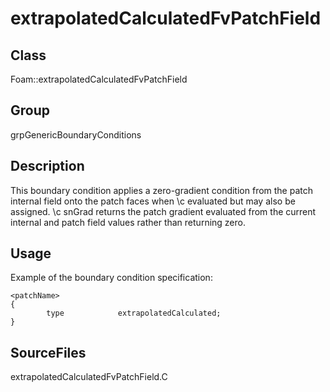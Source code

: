 # extrapolatedCalculatedFvPatchField 
## Class
Foam::extrapolatedCalculatedFvPatchField

## Group
grpGenericBoundaryConditions

## Description
This boundary condition applies a zero-gradient condition from the patch
internal field onto the patch faces when \c evaluated but may also be
assigned.  \c snGrad returns the patch gradient evaluated from the current
internal and patch field values rather than returning zero.

## Usage
Example of the boundary condition specification:
```
<patchName>
{
        type            extrapolatedCalculated;
}
```

## SourceFiles
extrapolatedCalculatedFvPatchField.C

